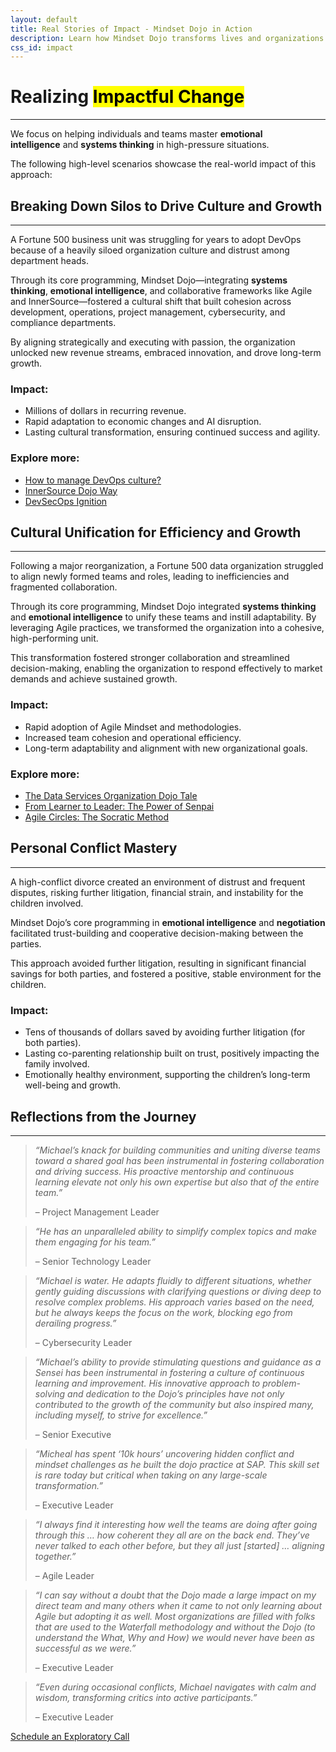 ```yaml
---
layout: default
title: Real Stories of Impact - Mindset Dojo in Action
description: Learn how Mindset Dojo transforms lives and organizations through emotional intelligence, systems thinking, and collaboration. Real-world examples showcase breakthroughs in culture, leadership, and personal relationships.
css_id: impact
---
```


<h1>Realizing <mark>Impactful Change</mark></h1>
<hr>
<p>We focus on helping individuals and teams master <strong>emotional intelligence</strong> and <strong>systems thinking</strong> in high-pressure situations.</p>
<p>The following high-level scenarios showcase the real-world impact of this approach:</p>
<hgroup>
	<h2>Breaking Down Silos to Drive Culture and Growth</h2>
	<hr>
	<p>A Fortune 500 business unit was struggling for years to adopt DevOps because of a heavily siloed organization culture and distrust among department heads.</p>
	<p>Through its core programming, Mindset Dojo—integrating <strong>systems thinking</strong>, <strong>emotional intelligence</strong>, and collaborative frameworks like Agile and InnerSource—fostered a cultural shift that built cohesion across development, operations, project management, cybersecurity, and compliance departments.</p>
	<p>By aligning strategically and executing with passion, the organization unlocked new revenue streams, embraced innovation, and drove long-term growth.</p>
	<h3>Impact:</h3>
	<ul>
		<li>Millions of dollars in recurring revenue.</li>
		<li>Rapid adaptation to economic changes and AI disruption.</li>
		<li>Lasting cultural transformation, ensuring continued success and agility.</li>
	</ul>
	<h3>Explore more:</h3>
	<ul>
		<li><a href="https://www.youtube.com/watch?v=5TWsIeeYu7k">How to manage DevOps culture?</a></li>
		<li><a href="https://www.youtube.com/watch?v=fXoVm5iTSCc">InnerSource Dojo Way</a></li>
		<li><a href="https://www.youtube.com/watch?v=cTM58Rzxcbs">DevSecOps Ignition</a></li>
	</ul>
</hgroup>
<hgroup>
	<h2>Cultural Unification for Efficiency and Growth</h2>
	<hr>
	<p>Following a major reorganization, a Fortune 500 data organization struggled to align newly formed teams and roles, leading to inefficiencies and fragmented collaboration.</p>
	<p>Through its core programming, Mindset Dojo integrated <strong>systems thinking</strong> and <strong>emotional intelligence</strong> to unify these teams and instill adaptability. By leveraging Agile practices, we transformed the organization into a cohesive, high-performing unit.</p>
	<p>This transformation fostered stronger collaboration and streamlined decision-making, enabling the organization to respond effectively to market demands and achieve sustained growth.</p>
	<h3>Impact:</h3>
	<ul>
		<li>Rapid adoption of Agile Mindset and methodologies.</li>
		<li>Increased team cohesion and operational efficiency.</li>
		<li>Long-term adaptability and alignment with new organizational goals.</li>
	</ul>
	<h3>Explore more:</h3>
	<ul>
		<li><a href="https://community.sap.com/t5/sap-for-higher-education-and-research-blogs/from-challenges-to-transformation-the-data-services-organization-dojo-tale/ba-p/13646867">The Data Services Organization Dojo Tale</a></li>
		<li><a href="https://community.sap.com/t5/open-source-blogs/from-learner-to-leader-the-power-of-senpai/ba-p/13662823">From Learner to Leader: The Power of Senpai</a></li>
		<li><a href="https://community.sap.com/t5/sap-for-higher-education-and-research-blogs/dojo-mindset-and-agile-circles-the-socratic-method-practically-applied-to/ba-p/13678600">Agile Circles: The Socratic Method</a></li>
	</ul>
</hgroup>
<hgroup>
	<h2>Personal Conflict Mastery</h2>
	<hr>
	<p>A high-conflict divorce created an environment of distrust and frequent disputes, risking further litigation, financial strain, and instability for the children involved.</p>
	<p>Mindset Dojo’s core programming in <strong>emotional intelligence</strong> and <strong>negotiation</strong> facilitated trust-building and cooperative decision-making between the parties.</p>
	<p>This approach avoided further litigation, resulting in significant financial savings for both parties, and fostered a positive, stable environment for the children.</p>
	<h3>Impact:</h3>
	<ul>
		<li>Tens of thousands of dollars saved by avoiding further litigation (for both parties).</li>
		<li>Lasting co-parenting relationship built on trust, positively impacting the family involved.</li>
		<li>Emotionally healthy environment, supporting the children’s long-term well-being and growth.</li>
	</ul>
</hgroup>
<h2>Reflections from the Journey</h2>
<hr>
<section class="md-grid-2">
	<blockquote>
		<p><em>“Michael’s knack for building communities and uniting diverse teams toward a shared goal has been instrumental in fostering collaboration and driving success. His proactive mentorship and continuous learning elevate not only his own expertise but also that of the entire team.”</em></p>
		<footer>&#8211; Project Management Leader</footer>
	</blockquote>
	<blockquote>
		<p><em>“He has an unparalleled ability to simplify complex topics and make them engaging for his team.”</em></p>
		<footer>&#8211; Senior Technology Leader</footer>
	</blockquote>
	<blockquote>
		<p><em>“Michael is water. He adapts fluidly to different situations, whether gently guiding discussions with clarifying questions or diving deep to resolve complex problems. His approach varies based on the need, but he always keeps the focus on the work, blocking ego from derailing progress.”</em></p>
		<footer>&#8211; Cybersecurity Leader</footer>
	</blockquote>
	<blockquote>
		<p><em>“Michael’s ability to provide stimulating questions and guidance as a Sensei has been instrumental in fostering a culture of continuous learning and improvement. His innovative approach to problem-solving and dedication to the Dojo’s principles have not only contributed to the growth of the community but also inspired many, including myself, to strive for excellence.”</em></p>
		<footer>&#8211; Senior Executive</footer>
	</blockquote>
	<blockquote>
		<p><em>“Micheal has spent ‘10k hours’ uncovering hidden conflict and mindset challenges as he built the dojo practice at SAP. This skill set is rare today but critical when taking on any large-scale transformation.”</em></p>
		<footer>&#8211; Executive Leader</footer>
	</blockquote>
	<blockquote>
		<p><em>“I always find it interesting how well the teams are doing after going through this … how coherent they all are on the back end. They’ve never talked to each other before, but they all just [started] … aligning together.”</em></p>
		<footer>&#8211; Agile Leader</footer>
	</blockquote>
	<blockquote>
		<p><em>“I can say without a doubt that the Dojo made a large impact on my direct team and many others when it came to not only learning about Agile but adopting it as well. Most organizations are filled with folks that are used to the Waterfall methodology and without the Dojo (to understand the What, Why and How) we would never have been as successful as we were.”</em></p>
		<footer>&#8211; Executive Leader</footer>
	</blockquote>
	<blockquote>
		<p><em>“Even during occasional conflicts, Michael navigates with calm and wisdom, transforming critics into active participants.”</em></p>
		<footer>&#8211; Executive Leader</footer>
	</blockquote>
</section>
<div class="md-cta-group">
    <a href="{{site.connect_url}}" target="_blank">Schedule an Exploratory Call</a>
</div>
